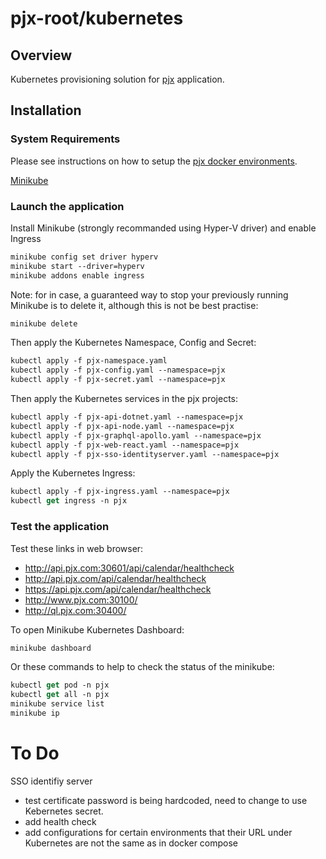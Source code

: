 # pjx-root/kubernetes

## Overview

Kubernetes provisioning solution for <a href='https://github.com/users/mikelau13/projects/1'>pjx</a> application.


## Installation
### System Requirements

Please see instructions on how to setup the <a href='https://github.com/mikelau13/pjx-root/blob/master/README.md'>pjx docker environments</a>.

<a href='https://minikube.sigs.k8s.io/'>Minikube</a>


### Launch the application

Install Minikube (strongly recommanded using Hyper-V driver) and enable Ingress
```ps
minikube config set driver hyperv
minikube start --driver=hyperv
minikube addons enable ingress
```

Note: for in case, a guaranteed way to stop your previously running Minikube is to delete it, although this is not be best practise:
```ps
minikube delete
```

Then apply the Kubernetes Namespace, Config and Secret:
```ps
kubectl apply -f pjx-namespace.yaml
kubectl apply -f pjx-config.yaml --namespace=pjx
kubectl apply -f pjx-secret.yaml --namespace=pjx
```

Then apply the Kubernetes services in the pjx projects:
```ps
kubectl apply -f pjx-api-dotnet.yaml --namespace=pjx
kubectl apply -f pjx-api-node.yaml --namespace=pjx
kubectl apply -f pjx-graphql-apollo.yaml --namespace=pjx
kubectl apply -f pjx-web-react.yaml --namespace=pjx
kubectl apply -f pjx-sso-identityserver.yaml --namespace=pjx
```

Apply the Kubernetes Ingress:
```ps
kubectl apply -f pjx-ingress.yaml --namespace=pjx
kubectl get ingress -n pjx
```

### Test the application

Test these links in web browser:
- http://api.pjx.com:30601/api/calendar/healthcheck
- http://api.pjx.com/api/calendar/healthcheck
- https://api.pjx.com/api/calendar/healthcheck
- http://www.pjx.com:30100/
- http://ql.pjx.com:30400/


To open Minikube Kubernetes Dashboard:
```ps
minikube dashboard
```

Or these commands to help to check the status of the minikube:
```ps
kubectl get pod -n pjx
kubectl get all -n pjx
minikube service list
minikube ip
```

# To Do

SSO identifiy server
- test certificate password is being hardcoded, need to change to use Kebernetes secret.
- add health check
- add configurations for certain environments that their URL under Kubernetes are not the same as in docker compose
